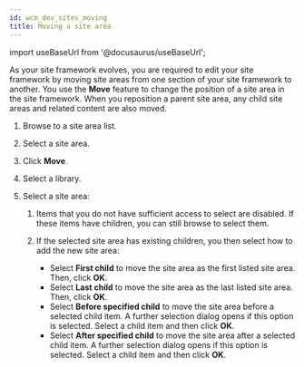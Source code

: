 ```yaml
---
id: wcm_dev_sites_moving
title: Moving a site area
---
```

import useBaseUrl from '@docusaurus/useBaseUrl';



As your site framework evolves, you are required to edit your site framework by moving site areas from one section of your site framework to another. You use the **Move** feature to change the position of a site area in the site framework. When you reposition a parent site area, any child site areas and related content are also moved.

1.  Browse to a site area list.

2.  Select a site area.

3.  Click **Move**.

4.  Select a library.

5.  Select a site area:

    1.  Items that you do not have sufficient access to select are disabled. If these items have children, you can still browse to select them.

    2.  If the selected site area has existing children, you then select how to add the new site area:

        -   Select **First child** to move the site area as the first listed site area. Then, click **OK**.
        -   Select **Last child** to move the site area as the last listed site area. Then, click **OK**.
        -   Select **Before specified child** to move the site area before a selected child item. A further selection dialog opens if this option is selected. Select a child item and then click **OK**.
        -   Select **After specified child** to move the site area after a selected child item. A further selection dialog opens if this option is selected. Select a child item and then click **OK**.

